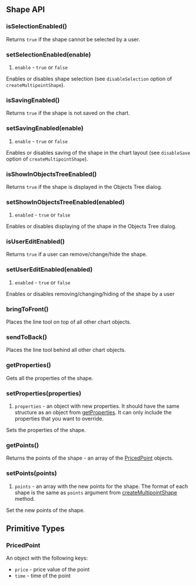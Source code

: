 ## Shape API

### isSelectionEnabled()

Returns `true` if the shape cannot be selected by a user.

### setSelectionEnabled(enable)

1. `enable` - `true` or `false`

Enables or disables shape selection (see `disableSelection` option of `createMultipointShape`).

### isSavingEnabled()

Returns `true` if the shape is not saved on the chart.

### setSavingEnabled(enable)

1. `enable` - `true` or `false`

Enables or disables saving of the shape in the chart layout (see `disableSave` option of `createMultipointShape`).

### isShowInObjectsTreeEnabled()

Returns `true` if the shape is displayed in the Objects Tree dialog.

### setShowInObjectsTreeEnabled(enabled)

1. `enabled` - `true` or `false`

Enables or disables displaying of the shape in the Objects Tree dialog.

### isUserEditEnabled()

Returns `true` if a user can remove/change/hide the shape.

### setUserEditEnabled(enabled)

1. `enabled` - `true` or `false`

Enables or disables removing/changing/hiding of the shape by a user

### bringToFront()

Places the line tool on top of all other chart objects.

### sendToBack()

Places the line tool behind all other chart objects.

### getProperties()

Gets all the properties of the shape.

### setProperties(properties)

1. `properties` - an object with new properties. It should have the same structure as an object from [getProperties](#getproperties).
    It can only include the properties that you want to override.

Sets the properties of the shape.

### getPoints()

Returns the points of the shape - an array of the [PricedPoint](#pricedpoint) objects.

### setPoints(points)

1. `points` - an array with the new points for the shape. The format of each shape is the same as `points` argument from [createMultipointShape](Chart-Methods#createmultipointshapepoints-options) method.

Set the new points of the shape.

## Primitive Types

### PricedPoint

An object with the following keys:

* `price` - price value of the point
* `time` - time of the point
